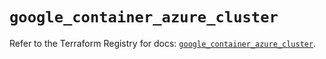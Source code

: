 # `google_container_azure_cluster`

Refer to the Terraform Registry for docs: [`google_container_azure_cluster`](https://registry.terraform.io/providers/hashicorp/google/6.49.1/docs/resources/container_azure_cluster).
